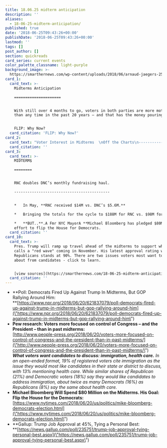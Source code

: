 ```yaml
---
title: 18.06.25 midterm anticipation
description: ''
aliases:
  - 18-06-25-midterm-anticipation/
published: true
date: '2018-06-25T09:43:26+00:00'
publishDate: '2018-06-25T09:43:26+00:00'
lastmod: ''
tags: []
post_author: []
section: quickreads
card_series: current events
color_palette_classname: light-purple
background_image: >-
  https://smarthernews.com/wp-content/uploads/2018/06/arnaud-jaegers-253360-unsplash-scaled.jpg
card_1:
  card_text: >-
    Midterms Anticipation

    =====================


    With still over 4 months to go, voters in both parties are more motivated
    than any time in the past 20 years – and that has the money pouring in.


    FLIP: Why Now?
  card_citation: 'FLIP: Why Now?'
card_2:
  card_text: "Voter Interest in Midterms  \nOff the Charts\n-------------------------------------------\n\n*   Record share of voters (68%) say control of Congress factor in their vote, according to a new Pew poll.\n*   More voters also say their view of the Pres. a\x13 positive or negative a\x13 will influence vote for Congress.\n*   Democratsa\x19 advantage on enthusiasm is weaker than it was in previous election cycles when their party scored big."
  card_citation: ''
card_3:
  card_text: >-
    MIDTERM$

    ========


    RNC doubles DNC’s monthly fundraising haul.

    -------------------------------------------


    *   In May, **RNC received $14M vs. DNC’s $5.6M.**

    *   Bringing the totals for the cycle to $188M for RNC vs. $98M for DNC.

    *   **BUT..**.A Fmr NYC MayorA **Michael Bloomberg has pledged $80M** in an
    effort to flip the House for Democrats.
  card_citation: ''
card_10:
  card_text: >-
    Pres. Trump will ramp up travel ahead of the midterms to support what he
    calls a "red wave" coming in November. His latest approval rating with
    Republicans stands at 90%. There are two issues voters most want to hear
    about from candidates - click to learn.


    [view sources](https://smarthernews.com/18-06-25-midterm-anticipation/)
  card_citation: ''
---
```

*   **Poll: Democrats Fired Up Against Trump In Midterms, But GOP Rallying Around Him:  
    **[https://www.npr.org/2018/06/20/621837079/poll-democrats-fired-up-against-trump-in-midterms-but-gop-rallying-around-him](\"https://www.npr.org/2018/06/20/621837079/poll-democrats-fired-up-against-trump-in-midterms-but-gop-rallying-around-him\")
*   **Pew research: Voters more focused on control of Congress – and the President – than in past midterms:**  
    [http://www.people-press.org/2018/06/20/voters-more-focused-on-control-of-congress-and-the-president-than-in-past-midterms/](\"http://www.people-press.org/2018/06/20/voters-more-focused-on-control-of-congress-and-the-president-than-in-past-midterms/\")  
    _**What voters want candidates to discuss: immigration, health care.** In an open-ended format, 19% of registered voters cite immigration as the issue they would most like candidates in their state or district to discuss, with 13% mentioning health care. While similar shares of Republican (21%) and Democratic voters (18%) say they would like candidates to address immigration, about twice as many Democrats (16%) as Republicans (8%) say the same about health care._
*   **Michael Bloomberg Will Spend $80 Million on the Midterms. His Goal: Flip the House for the Democrats:**  
    [https://www.nytimes.com/2018/06/20/us/politics/mike-bloomberg-democrats-election.html](\"https://www.nytimes.com/2018/06/20/us/politics/mike-bloomberg-democrats-election.html\")
*   **Gallup: Trump Job Approval at 45%, Tying a Personal Best:  
    **[https://news.gallup.com/poll/235751/trump-job-approval-tying-personal-best.aspx](\"https://news.gallup.com/poll/235751/trump-job-approval-tying-personal-best.aspx\")